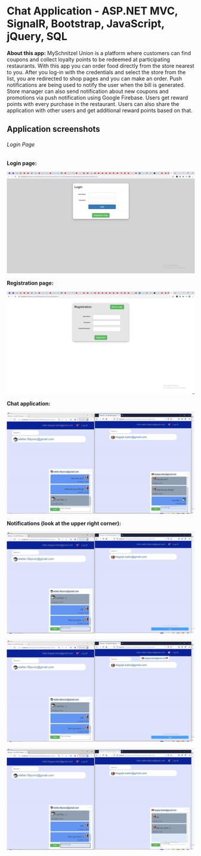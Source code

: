 # Chat Application - ASP.NET MVC, SignalR, Bootstrap, JavaScript, jQuery, SQL 


**About this app:** MySchnitzel Union is a platform where customers can find coupons and collect loyalty points to be redeemed at participating restaurants. With this app you can order food directly from the store nearest to you. After you log-in with the credentials and select the store from the list, you are redirected to shop pages and you can make an order. Push notifications are being used to notify the user when the bill is generated. Store manager can also send notification about new coupons and promotions via push notification using Google Firebase. Users get reward points with every purchase in the restaurant. Users can also share the application with other users and get additional reward points based on that. 

## Application screenshots

###### Login Page

**Login page:**

![Screenshot](Images/1.jpg)

**Registration page:**

![Screenshot](Images/2.jpg)

**Chat application:**

![Screenshot](Images/3.jpg)

**Notifications (look at the upper right corner):**

![Screenshot](Images/4.jpg)

![Screenshot](Images/5.jpg)

![Screenshot](Images/6.jpg)
